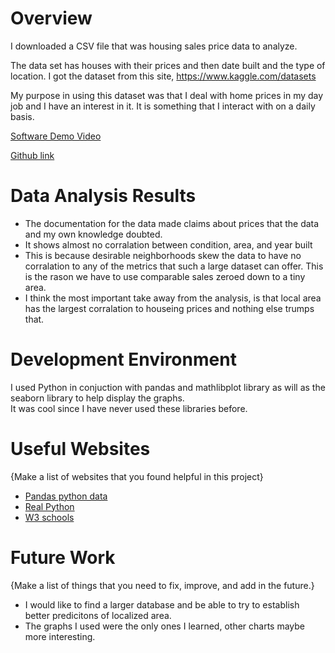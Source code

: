# Overview

I downloaded a CSV file that was housing sales price data to analyze. 

The data set has houses with their prices and then date built and the type of location. I got the dataset from this site,  https://www.kaggle.com/datasets

My purpose in using this dataset was that I deal with home prices in my day job and I have an interest in it. It is something that I interact with on a daily basis. 



[Software Demo Video](https://youtu.be/duxgyN62ROk)

[Github link](https://github.com/Leepermatt/programming/tree/main/dataAnalysis)

# Data Analysis Results

* The documentation for the data made claims about prices that the data and my own knowledge doubted.
* It shows almost no corralation between condition, area, and year built
* This is because desirable neighborhoods skew the data to have no corralation to any of the metrics that such a large dataset can offer. This is the rason we have to use comparable sales zeroed down to a tiny area. 
* I think the most important take away from the analysis, is that local area has the largest corralation to houseing prices and nothing else trumps that. 


# Development Environment

I used Python in conjuction with pandas and mathlibplot library as will as the seaborn library to help display the graphs. \
It was cool since I have never used these libraries before.

# Useful Websites

{Make a list of websites that you found helpful in this project}
* [Pandas python data](https://pandas.pydata.org/docs/getting_started/intro_tutorials/04_plotting.html)
* [Real Python](https://realpython.com/pandas-plot-python/)
* [W3 schools](https://www.w3schools.com/python/pandas/pandas_plotting.asp)

# Future Work

{Make a list of things that you need to fix, improve, and add in the future.}
* I would like to find a larger database and be able to try to establish better predicitons of localized area. 
* The graphs I used were the only ones I learned, other charts maybe more interesting.
